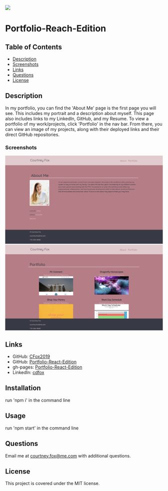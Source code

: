 ![](https://img.shields.io/badge/license-MIT-brightgreen)

# Portfolio-Reach-Edition

## Table of Contents

* [Description](#description)
* [Screenshots](#screenshots)
* [Links](#links)
* [Questions](#questions)
* [License](#license)

## Description
In my portfolio, you can find the 'About Me' page is the first page you will see. This includes my portrait and a description about myself. This page also includes links to my LinkedIn, GitHub, and my Resume. To view a portfolio of my work/projects, click 'Portfolio' in the nav bar. From there, you can view an image of my projects, along with their deployed links and their direct GitHub repositories.

### Screenshots

![Portfolio-About Me](src/assets/portfolio.png)
![Portfolio](src/assets/portfolio2.png)

## Links

* GitHub: [CFox2019](https://github.com/CFox2019)
* GitHub:  [Portfolio-React-Edition](https://github.com/CFox2019/Portfolio-React-Edition)
* gh-pages: [Portfolio-React-Edition](https://cfox2019.github.io/Portfolio-React-Edition/)
* LinkedIn: [cdfox](https://www.linkedin.com/in/cdfox/)

## Installation

run 'npm i' in the command line

## Usage

run 'npm start' in the command line
## Questions

Email me at [courtney.fox@me.com](courtney.fox@me.com) with additional questions.

## License
This project is covered under the MIT license.
